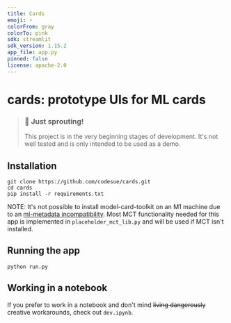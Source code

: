 ```yaml
---
title: Cards
emoji: ⚡
colorFrom: gray
colorTo: pink
sdk: streamlit
sdk_version: 1.15.2
app_file: app.py
pinned: false
license: apache-2.0
---
```


# cards: prototype UIs for ML cards

> ### 🌱 Just sprouting!
> This project is in the very beginning stages of development. It's not well tested and is only intended to be used as a demo.

## Installation

``` shell
git clone https://github.com/codesue/cards.git
cd cards
pip install -r requirements.txt
```

NOTE: It's not possible to install model-card-toolkit on an M1 machine due to
an [ml-metadata incompatibility](https://github.com/google/ml-metadata/issues/143).
Most MCT functionality needed for this app is implemented in `placeholder_mct_lib.py`
and will be used if MCT isn't installed.

## Running the app

```shell
python run.py
```

## Working in a notebook

If you prefer to work in a notebook and don't mind ~~living dangerously~~ creative
workarounds, check out `dev.ipynb`. 
